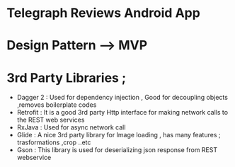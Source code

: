 # Telegraph Reviews Android App
# Design Pattern --> MVP 
#  3rd Party Libraries ;
* Dagger 2 : Used for dependency injection , Good for decoupling objects ,removes boilerplate codes 
* Retrofit : It is a good 3rd party Http interface for making network calls to the REST web services 
* RxJava : Used for async network call  
* Glide : A nice 3rd party library for Image loading , has many features ; trasformations ,crop ..etc 
* Gson : This library is used for deserializing json response from REST webservice 
